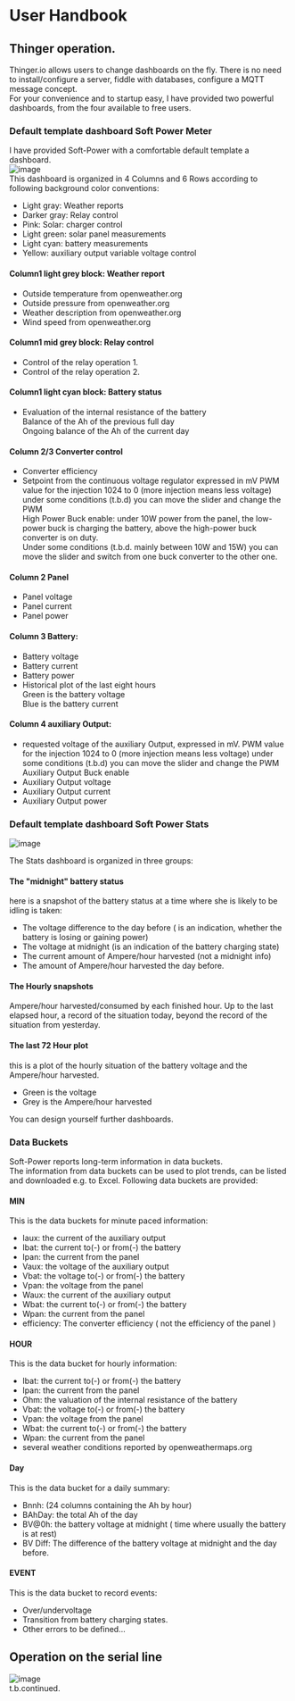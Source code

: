# User Handbook

## Thinger operation.
Thinger.io allows users to change dashboards on the fly. There is no need to install/configure a server, fiddle with databases, configure a MQTT message concept.  
For your convenience and to startup easy, I have provided two powerful dashboards, from the four available to free users.

### Default template dashboard Soft Power Meter
I have provided Soft-Power with a comfortable default template a dashboard.  
![image](https://user-images.githubusercontent.com/14197155/107233248-ab483300-6a22-11eb-8ff1-b0c167e4400e.png)   
This dashboard is organized in 4 Columns and  6 Rows according to following background color conventions:
- Light gray: Weather reports
- Darker gray: Relay control
- Pink: Solar: charger control
- Light green: solar panel measurements
- Light cyan: battery measurements
- Yellow: auxiliary output variable voltage control

#### Column1 light grey block: Weather report
- Outside temperature from openweather.org
- Outside pressure from openweather.org
- Weather description  from openweather.org
- Wind speed  from openweather.org

#### Column1 mid grey block: Relay control
- Control of the relay operation 1.
- Control of the relay operation 2.

#### Column1 light cyan block: Battery status
- Evaluation of the internal resistance of the battery  
  Balance of the Ah of the previous full day  
  Ongoing balance of the Ah of the current  day

#### Column 2/3  Converter control
- Converter efficiency
- Setpoint from the continuous voltage regulator expressed in mV
  PWM value for the injection 1024 to 0 (more injection means less voltage) under some conditions (t.b.d) you can move the slider and change the PWM  
  High Power Buck enable: under 10W power from the panel, the low-power buck is charging the battery, above the high-power buck converter is on duty.  
  Under some conditions (t.b.d. mainly between 10W and 15W) you can move the slider and switch from one buck converter to the other one. 

#### Column 2 Panel
- Panel voltage
- Panel current
- Panel power

#### Column 3 Battery:
- Battery voltage
- Battery current
- Battery power  
- Historical plot of the last eight hours  
  Green is the battery voltage  
  Blue is the battery current  
  
#### Column 4 auxiliary Output: 
- requested voltage of the auxiliary Output, expressed in mV. 
  PWM value for the injection 1024 to 0 (more injection means less voltage) under some conditions (t.b.d) you can move the slider and change the PWM  
  Auxiliary Output Buck enable
- Auxiliary Output voltage
- Auxiliary Output current
- Auxiliary Output power

### Default template dashboard Soft Power Stats

![image](https://user-images.githubusercontent.com/14197155/107235446-f9f6cc80-6a24-11eb-9073-522d2f5ca252.png)  

The Stats dashboard is organized in three groups:
#### The "midnight" battery status
here is a snapshot of the battery status at a time where she is likely to be idling is taken:
- The voltage difference to the day before ( is an indication, whether the battery is losing or gaining power)
- The voltage at midnight (is an indication of the battery charging state)
- The current amount of Ampere/hour harvested (not a midnight info)
- The amount of Ampere/hour harvested the day before.

#### The Hourly snapshots
Ampere/hour harvested/consumed by each finished hour. Up to the last elapsed hour, a record of the situation today, beyond the record of the situation from yesterday.

#### The last 72 Hour plot
this is a plot of the hourly situation of the battery voltage and the Ampere/hour harvested.
- Green is the voltage
- Grey is the Ampere/hour harvested

You can design yourself further dashboards.

### Data Buckets
Soft-Power reports long-term information in data buckets.  
The information from data buckets can be used to plot trends, can be listed and downloaded e.g. to Excel.
Following data buckets are provided:

#### MIN
This is the data buckets for minute paced information:
- Iaux: the current of the auxiliary output
- Ibat: the current to(-) or from(-) the battery
- Ipan: the current from the panel
- Vaux: the voltage of the auxiliary output
- Vbat: the voltage to(-) or from(-) the battery
- Vpan: the voltage from the panel
- Waux: the current of the auxiliary output
- Wbat: the current to(-) or from(-) the battery
- Wpan: the current from the panel
- efficiency: The converter efficiency ( not the efficiency of the panel )

#### HOUR
This is the data bucket for hourly information:
- Ibat: the current to(-) or from(-) the battery
- Ipan: the current from the panel
- Ohm: the valuation of the internal resistance of the battery
- Vbat: the voltage to(-) or from(-) the battery
- Vpan: the voltage from the panel
- Wbat: the current to(-) or from(-) the battery
- Wpan: the current from the panel
- several weather conditions reported by openweathermaps.org

#### Day
This is the data bucket for a daily summary:
- Bnnh:  (24 columns containing the Ah by hour)
- BAhDay: the total Ah of the day
- BV@0h: the battery voltage at midnight ( time where usually the battery is at rest)
- BV Diff: The difference of the battery voltage at midnight and the day before.

#### EVENT
This is the data bucket to record events:
- Over/undervoltage
- Transition from battery charging states.
- Other errors to be defined...

## Operation on the serial line

![image](https://user-images.githubusercontent.com/14197155/107235100-9ff60700-6a24-11eb-9ed8-552b373d9c1a.png)  
t.b.continued.
  



